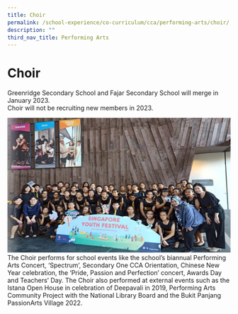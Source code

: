 ```yaml
---
title: Choir
permalink: /school-experience/co-curriculum/cca/performing-arts/choir/
description: ""
third_nav_title: Performing Arts
---
```

# **Choir**

Greenridge Secondary School and Fajar Secondary School will merge in January 2023.  
Choir will not be recruiting new members in 2023.

![](/images/Choir1.png)
The Choir performs for school events like the school’s biannual Performing Arts Concert, ‘Spectrum’, Secondary One CCA Orientation, Chinese New Year celebration, the ‘Pride, Passion and Perfection’ concert, Awards Day and Teachers’ Day. The Choir also performed at external events such as the Istana Open House in celebration of Deepavali in 2019, Performing Arts Community Project with the National Library Board and the Bukit Panjang PassionArts Village 2022.